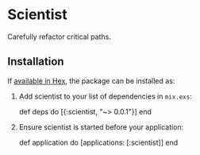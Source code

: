 # Scientist

Carefully refactor critical paths.

## Installation

If [available in Hex](https://hex.pm/docs/publish), the package can be installed as:

  1. Add scientist to your list of dependencies in `mix.exs`:

        def deps do
          [{:scientist, "~> 0.0.1"}]
        end

  2. Ensure scientist is started before your application:

        def application do
          [applications: [:scientist]]
        end
